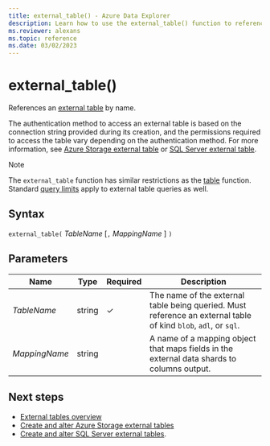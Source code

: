 ```yaml
---
title: external_table() - Azure Data Explorer
description: Learn how to use the external_table() function to reference an external table by name.
ms.reviewer: alexans
ms.topic: reference
ms.date: 03/02/2023
---
```

# external_table()

References an [external table](schema-entities/externaltables.md) by name.

The authentication method to access an external table is based on the connection string provided during its creation, and the permissions required to access the table vary depending on the authentication method. For more information, see [Azure Storage external table](../management/external-tables-azurestorage-azuredatalake.md#external-table-authorization) or [SQL Server external table](../management/external-sql-tables.md).

> [!NOTE]
>
> The `external_table` function has similar restrictions as the [table](tablefunction.md) function.
> Standard [query limits](../concepts/querylimits.md) apply to external table queries as well.

## Syntax

`external_table(` *TableName* [`,` *MappingName* ] `)`

## Parameters

| Name | Type | Required | Description |
|--|--|--|--|
| *TableName* | string| &check; | The name of the external table being queried. Must reference an external table of kind `blob`, `adl`, or `sql`.|
| *MappingName* | string | | A name of a mapping object that maps fields in the external data shards to columns output.|

## Next steps

* [External tables overview](schema-entities/externaltables.md)
* [Create and alter Azure Storage external tables](../management/external-tables-azurestorage-azuredatalake.md)
* [Create and alter SQL Server external tables](../management/external-sql-tables.md).
